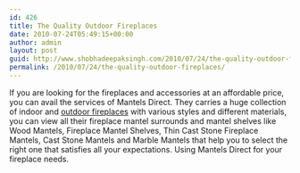 ```yaml
---
id: 426
title: The Quality Outdoor Fireplaces
date: 2010-07-24T05:49:15+00:00
author: admin
layout: post
guid: http://www.shobhadeepaksingh.com/2010/07/24/the-quality-outdoor-fireplaces/
permalink: /2010/07/24/the-quality-outdoor-fireplaces/
---
```

If you are looking for the fireplaces and accessories at an affordable price, you can avail the services of Mantels Direct. They carries a huge collection of indoor and [outdoor fireplaces](http://www.mantelsdirect.com/) with various styles and different materials, you can view all their fireplace mantel surrounds and mantel shelves like Wood Mantels, Fireplace Mantel Shelves, Thin Cast Stone Fireplace Mantels, Cast Stone Mantels and Marble Mantels that help you to select the right one that satisfies all your expectations. Using Mantels Direct for your fireplace needs.